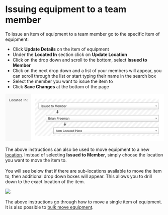 # Issuing equipment to a team member

To issue an item of equipment to a team member go to the specific item of equipment:

* Click **Update Details** on the item of equipment
* Under the **Located In** section click on **Update Location**
* Click on the drop down and scroll to the bottom, select **Issued to Member**
* Click on the next drop down and a list of your members will appear, you can scroll through the list or start typing their name in the search box
* Select the member you want to issue the item to
* Click **Save Changes** at the bottom of the page

![](<../../.gitbook/assets/issuing equipment 1.png>)

The above instructions can also be used to move equipment to a new [location](./). Instead of selecting **Issued to Member**, simply choose the location you want to move the item to. \
\
You will see below that if there are sub-locations available to move the item to, then additional drop down boxes will appear. This allows you to drill down to the exact location of the item.

![](<../../.gitbook/assets/issuing equipment 2.gif>)

The above instructions go through how to move a single item of equipment. It is also possible to [bulk move equipment](bulk-moving-items-of-equipment.md).&#x20;

